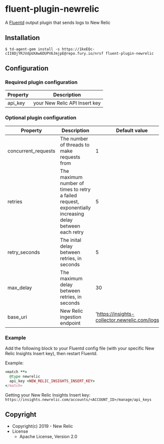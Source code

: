 # fluent-plugin-newrelic

A [Fluentd](https://fluentd.org/) output plugin that sends logs to New Relic

## Installation

```
$ td-agent-gem install -s https://1keEQc-cII8DjYRJVdpUXAw6DUPV6JmjpE@repo.fury.io/nrsf fluent-plugin-newrelic
```

## Configuration

### Required plugin configuration

| Property | Description |
|---|---|
| api_key | your New Relic API Insert key |

### Optional plugin configuration

| Property | Description | Default value |
|---|---|---|
| concurrent_requests | The number of threads to make requests from | 1 |
| retries | The maximum number of times to retry a failed request, exponentially increasing delay between each retry | 5 |
| retry_seconds | The inital delay between retries, in seconds | 5 |
| max_delay | The maximum delay between retries, in seconds | 30 |
| base_uri | New Relic ingestion endpoint | 'https://insights-collector.newrelic.com/logs/v1' |

### Example

Add the following block to your Fluentd config file (with your specific New Relic Insights Insert key), then restart Fluentd.

Example:
```rb
<match **>
  @type newrelic
  api_key <NEW_RELIC_INSIGHTS_INSERT_KEY>
</match>
```

Getting your New Relic Insights Insert key:
`https://insights.newrelic.com/accounts/<ACCOUNT_ID>/manage/api_keys`

## Copyright

* Copyright(c) 2019 - New Relic
* License
  * Apache License, Version 2.0
